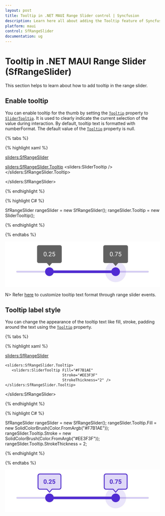 ```yaml
---
layout: post
title: Tooltip in .NET MAUI Range Slider control | Syncfusion
description: Learn here all about adding the Tooltip feature of Syncfusion .NET MAUI Range Slider (SfRangeSlider) control and more.
platform: maui
control: SfRangeSlider
documentation: ug
---
```


# Tooltip in .NET MAUI Range Slider (SfRangeSlider)

This section helps to learn about how to add tooltip in the range slider.

## Enable tooltip

You can enable tooltip for the thumb by setting the [`Tooltip`](https://help.syncfusion.com/cr/maui/Syncfusion.Maui.Sliders.SliderBase.html#Syncfusion_Maui_Sliders_SliderBase_Tooltip) property to [`SliderTooltip`](https://help.syncfusion.com/cr/maui/Syncfusion.Maui.Sliders.SliderTooltip.html). It is used to clearly indicate the current selection of the value during interaction. By default, tooltip text is formatted with numberFormat. The default value of the [`Tooltip`](https://help.syncfusion.com/cr/maui/Syncfusion.Maui.Sliders.SliderBase.html#Syncfusion_Maui_Sliders_SliderBase_Tooltip) property is null.  

{% tabs %}

{% highlight xaml %}

<sliders:SfRangeSlider>
   
   <sliders:SfRangeSlider.Tooltip>
      <sliders:SliderTooltip />
   </sliders:SfRangeSlider.Tooltip>

</sliders:SfRangeSlider>

{% endhighlight %}

{% highlight C# %}

SfRangeSlider rangeSlider = new SfRangeSlider();
rangeSlider.Tooltip = new SliderTooltip();

{% endhighlight %}

{% endtabs %}

![RangeSlider tooltip](images/tooltip/tooltip.png)

N> Refer [here](https://help.syncfusion.com/maui/range-slider/events) to customize tooltip text format through range slider events.

## Tooltip label style

You can change the appearance of the tooltip text like fill, stroke, padding around the text using the [`Tooltip`](https://help.syncfusion.com/cr/maui/Syncfusion.Maui.Sliders.SliderBase.html#Syncfusion_Maui_Sliders_SliderBase_Tooltip) property.

{% tabs %}

{% highlight xaml %}

 <sliders:SfRangeSlider>
    
    <sliders:SfRangeSlider.Tooltip>
       <sliders:SliderTooltip Fill="#F7B1AE" 
                              Stroke="#EE3F3F" 
                              StrokeThickness="2" />
    </sliders:SfRangeSlider.Tooltip>
 
 </sliders:SfRangeSlider>

{% endhighlight %}

{% highlight C# %}

 SfRangeSlider rangeSlider = new SfRangeSlider();
 rangeSlider.Tooltip.Fill = new SolidColorBrush(Color.FromArgb("#F7B1AE"));
 rangeSlider.Tooltip.Stroke = new SolidColorBrush(Color.FromArgb("#EE3F3F"));
 rangeSlider.Tooltip.StrokeThickness = 2;

{% endhighlight %}

{% endtabs %}

![RangeSlider tooltip style](images/tooltip/tooltip-style.png)

